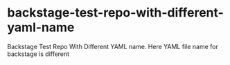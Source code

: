 # backstage-test-repo-with-different-yaml-name
Backstage Test Repo With Different YAML name. Here YAML file name for backstage is different
